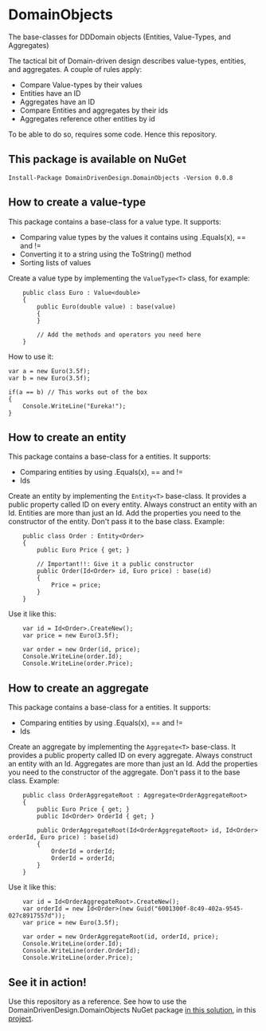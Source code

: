 # DomainObjects
The base-classes for DDDomain objects (Entities, Value-Types, and Aggregates)

The tactical bit of Domain-driven design describes value-types, entities, and aggregates. A couple of rules apply:

* Compare Value-types by their values
* Entities have an ID
* Aggregates have an ID
* Compare Entities and aggregates by their ids
* Aggregates reference other entities by id

To be able to do so, requires some code. Hence this repository.

## This package is available on NuGet

``` Install-Package DomainDrivenDesign.DomainObjects -Version 0.0.8 ```

## How to create a value-type

This package contains a base-class for a value type. It supports:

* Comparing value types by the values it contains using .Equals(x), == and !=
* Converting it to a string using the ToString() method
* Sorting lists of values

Create a value type by implementing the `ValueType<T>` class, for example:

```
    public class Euro : Value<double>
    {
        public Euro(double value) : base(value)
        {
        }

        // Add the methods and operators you need here
    }
```


How to use it:
```
var a = new Euro(3.5f);
var b = new Euro(3.5f);

if(a == b) // This works out of the box
{
    Console.WriteLine("Eureka!");
}
```

## How to create an entity

This package contains a base-class for a entities. It supports:

* Comparing entities by using .Equals(x), == and !=
* Ids

Create an entity by implementing the `Entity<T>` base-class. It provides a public property called ID on every entity. Always construct an entity with an Id. Entities are more than just an Id. Add the properties you need to the constructor of the entity. Don't pass it to the base class. Example:

```
    public class Order : Entity<Order>
    {
        public Euro Price { get; }

        // Important!!: Give it a public constructor
        public Order(Id<Order> id, Euro price) : base(id)
        {
            Price = price;
        }
    }
```

Use it like this:

```
    var id = Id<Order>.CreateNew();
    var price = new Euro(3.5f);

    var order = new Order(id, price);
    Console.WriteLine(order.Id);
    Console.WriteLine(order.Price);
```

## How to create an aggregate

This package contains a base-class for a entities. It supports:

* Comparing entities by using .Equals(x), == and !=
* Ids

Create an aggregate by implementing the `Aggregate<T>` base-class. It provides a public property called ID on every aggregate. Always construct an entity with an Id. Aggregates are more than just an Id. Add the properties you need to the constructor of the aggregate. Don't pass it to the base class. Example:

```
    public class OrderAggregateRoot : Aggregate<OrderAggregateRoot>
    {
        public Euro Price { get; }
        public Id<Order> OrderId { get; }

        public OrderAggregateRoot(Id<OrderAggregateRoot> id, Id<Order> orderId, Euro price) : base(id)
        {
            OrderId = orderId;
            OrderId = orderId;
        }
    }
```

Use it like this:

```
    var id = Id<OrderAggregateRoot>.CreateNew();
    var orderId = new Id<Order>(new Guid("6001300f-8c49-402a-9545-027c8917557d"));
    var price = new Euro(3.5f);

    var order = new OrderAggregateRoot(id, orderId, price);
    Console.WriteLine(order.Id);
    Console.WriteLine(order.OrderId);
    Console.WriteLine(order.Price);
```

## See it in action!

Use this repository as a reference. See how to use the DomainDrivenDesign.DomainObjects NuGet package [in this solution](https://github.com/appie2go/steal-this-code), in this [project](https://github.com/appie2go/steal-this-code/tree/master/Source/Dispatching).